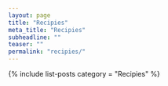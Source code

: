 ```yaml
---
layout: page
title: "Recipies"
meta_title: "Recipies"
subheadline: ""
teaser: ""
permalink: "recipies/"
---
```


{% include list-posts category = "Recipies" %}
